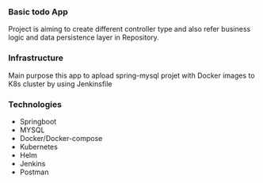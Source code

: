 ### Basic todo App

Project is aiming to create different controller type and also refer business logic and data persistence layer in Repository.

### Infrastructure
Main purpose this app to apload spring-mysql projet with Docker images to K8s cluster by using Jenkinsfile

### Technologies
- Springboot
- MYSQL
- Docker/Docker-compose
- Kubernetes
- Helm
- Jenkins
- Postman

